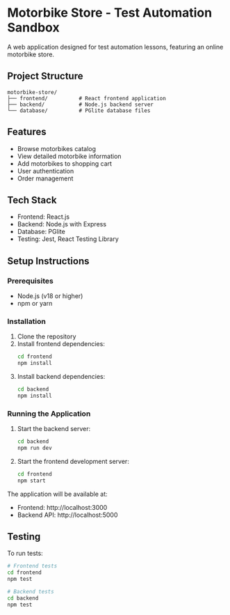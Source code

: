 # Motorbike Store - Test Automation Sandbox

A web application designed for test automation lessons, featuring an online motorbike store.

## Project Structure

```
motorbike-store/
├── frontend/          # React frontend application
├── backend/           # Node.js backend server
└── database/          # PGlite database files
```

## Features

- Browse motorbikes catalog
- View detailed motorbike information
- Add motorbikes to shopping cart
- User authentication
- Order management

## Tech Stack

- Frontend: React.js
- Backend: Node.js with Express
- Database: PGlite
- Testing: Jest, React Testing Library

## Setup Instructions

### Prerequisites

- Node.js (v18 or higher)
- npm or yarn

### Installation

1. Clone the repository
2. Install frontend dependencies:
   ```bash
   cd frontend
   npm install
   ```
3. Install backend dependencies:
   ```bash
   cd backend
   npm install
   ```

### Running the Application

1. Start the backend server:

   ```bash
   cd backend
   npm run dev
   ```

2. Start the frontend development server:
   ```bash
   cd frontend
   npm start
   ```

The application will be available at:

- Frontend: http://localhost:3000
- Backend API: http://localhost:5000

## Testing

To run tests:

```bash
# Frontend tests
cd frontend
npm test

# Backend tests
cd backend
npm test
```
